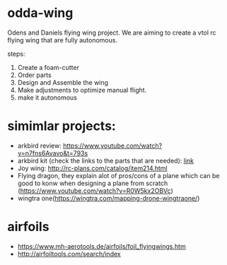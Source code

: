 # odda-wing
Odens and Daniels flying wing project.
We are aiming to create a vtol rc flying wing that are fully autonomous.


steps:
1. Create a foam-cutter
2. Order parts
3. Design and Assemble the wing
4. Make adjustments to optimize manual flight.
5. make it autonomous


# simimlar projects:
- arkbird review: https://www.youtube.com/watch?v=n7fns6Avavo&t=793s
- arkbird kit (check the links to the parts that are needed): [link](https://www.banggood.com/SN-860mm-Wingspan-VTOL-Vertical-Take-off-and-Landing-EPO-Delta-Wing-FPV-Aircraft-RC-Airplane-KIT-p-1786052.html?utm_source=googleshopping&utm_medium=cpc_organic&gmcCountry=SE&utm_content=minha&utm_campaign=minha-se-en-pc&currency=SEK&cur_warehouse=CN&createTmp=1&utm_source=googleshopping&utm_medium=cpc_pt&utm_content=meruem&utm_campaign=aceng-pmax-se-all-en-220402-meruem&ad_id=&gclid=Cj0KCQjw4uaUBhC8ARIsANUuDjUSXfkFFM_T0jsYFyI3ixws3wcq4f0IofTG4xO9PExy71X6qGn4D_AaAgj8EALw_wcB)
- Joy wing: http://rc-plans.com/catalog/item214.html
- Flying dragon, they explain alot of pros/cons of a plane which can be good to konw when designing a plane from scratch (https://www.youtube.com/watch?v=R0W5kx2OBVc)
- wingtra one(https://wingtra.com/mapping-drone-wingtraone/)


# airfoils
- https://www.mh-aerotools.de/airfoils/foil_flyingwings.htm
- http://airfoiltools.com/search/index
